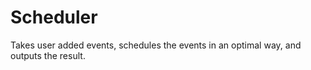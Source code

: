 # Scheduler
Takes user added events, schedules the events in an optimal way, and outputs the result.
